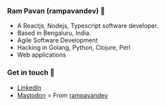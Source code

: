 ### Ram Pavan (rampavandev) :wave:

-    A Reactjs, Nodejs, Typescript software developer.
-    Based in Bengaluru, India.
-    Agile Software Development
-    Hacking in Golang, Python, Clojure, Perl
-    Web applications

### Get in touch 📧

- [LinkedIn](https://www.linkedin.com/in/ramgajulapalli/)
- [Mastodon]([https://www.linkedin.com/in/ramgajulapalli/](https://mastodon.social/@rampavandev))
⭐️ From [rampavandev](https://github.com/rampavandev)
